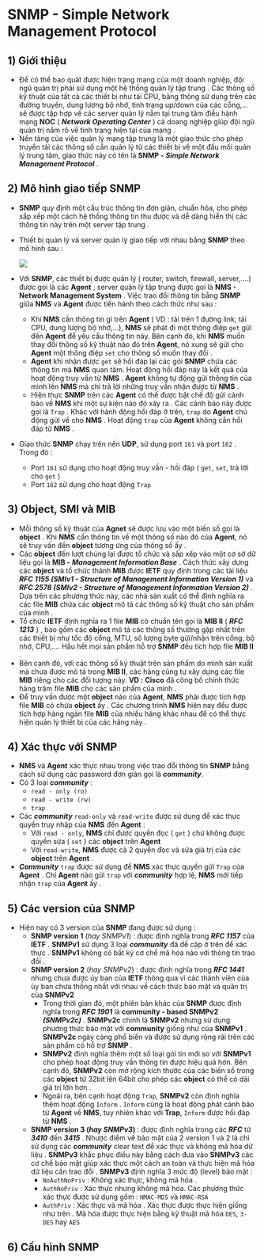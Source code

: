 # SNMP - Simple Network Management Protocol
## **1) Giới thiệu**
- Để có thể bao quát được hiện trạng mạng của một doanh nghiệp, đội ngũ quản trị phải sử dụng một hệ thống quản lý tập trung . Các thông số kỹ thuật của tất cả các thiết bị như tải CPU, băng thông sử dụng trên các đường truyền, dung lượng bộ nhớ, tình trạng up/down của các cổng,... sẽ được tập hợp về các server quản lý nằm tại trung tâm điều hành mạng **NOC** ( ***Network Operating Center*** ) cả doang nghiệp giúp đội ngũ quản trị nắm rõ về tình trạng hiện tại của mạng .
- Nền tảng của việc quản lý mạng tập trung là một giao thức cho phép truyền tải các thông số cần quản lý từ các thiết bị về một đầu mối quản lý trung tâm, giao thức này có tên là **SNMP -** ***Simple Network Management Protocol*** .
## **2) Mô hình giao tiếp SNMP**
- **SNMP** quy định một cấu trúc thông tin đơn giản, chuẩn hóa, cho phép sắp xếp một cách hệ thống thông tin thu được và dễ dàng hiển thị các thông tin này trên một server tập trung .
- Thiết bị quản lý và server quản lý giao tiếp với nhau bằng **SNMP** theo mô hình sau :

    <img src=https://i.imgur.com/ZiIpX4g.png>

- Với **SNMP**, các thiết bị được quản lý ( router, switch, firewall, server,....) được gọi là các **Agent** ; server quản lý tập trung được gọi là **NMS - Network Management System** . Việc trao đổi thông tin bằng **SNMP** giữa **NMS** và **Agent** được tiến hành theo cách thức như sau :
    - Khi **NMS** cần thông tin gì trên **Agent** ( VD : tải trên 1 đường link, tải CPU, dung lượng bộ nhớ,...), **NMS** sẽ phát đi một thông điệp `get` gửi đến **Agent** để yêu cầu thông tin này. Bên cạnh đó, khi **NMS** muốn thay đổi thông số kỹ thuật nào đó trên **Agent**, nó xung sẽ gửi cho **Agent** một thông điệp `set` cho thông số muốn thay đổi .
    - **Agent** khi nhận được `get` sẽ hồi đáp lại các gói **SNMP** chứa các thông tin mà **NMS** quan tâm. Hoạt động hồi đáp này là kết quả của hoạt động truy vấn từ **NMS** . **Agent** không tự động gửi thông tin của mình lên **NMS** mà chỉ trả lời những truy vấn nhận được từ **NMS** .
    - Hiện thực **SNMP** trên các **Agent** có thể được bật chế độ gửi cảnh báo về **NMS** khi một sự kiện nào đó xảy ra . Các cảnh báo này được gọi là `Trap` . Khác với hành động hồi đáp ở trên, `trap` do **Agent** chủ động gửi về cho **NMS** . Hoạt động `trap` của **Agent** không cần hồi đáp từ **NMS** .
- Giao thức **SNMP** chạy trên nền **UDP**, sử dụng port `161` và port `162` . Trong đó :
    - Port `161` sử dụng cho hoạt động truy vấn - hồi đáp ( `get`, `set`, trả lời cho `get` ) 
    - Port `162` sử dụng cho hoạt động `Trap` 
## **3) Object, SMI và MIB**
- Mỗi thông số kỹ thuật của **Agnet** sẽ được lưu vào một biến số gọi là **object** . Khi **NMS** cần thông tin về một thông số nào đó của **Agent**, nó sẽ truy vấn đến **object** tương ứng của thông số ấy .
- Các **object** đến lượt chúng lại được tổ chức và sắp xếp vào một cơ sở dữ liệu gọi là **MIB -** ***Management Information Base*** . Cách thức xây dựng các **object** và tổ chức thành **MIB** được **IETF** quy định trong các tài liệu ***RFC 1155 (SMIv1 - Structure of Management Information Version 1)*** và ***RFC 2578 (SMIv2 - Structure of Management Information Version 2)*** . Dựa trên các phương thức này, các nhà sản xuất có thể định nghĩa ra các file **MIB** chứa các **object** mô tả các thông số kỹ thuật cho sản phẩm của mình . 
- Tổ chức **IETF** định nghĩa ra 1 file **MIB** có chuẩn tên gọi là **MIB II** ( ***RFC 1213*** ) , bao gồm các **object** mô tả các thông số thường gặp nhất trên các thiết bị như tốc độ cổng, MTU, số lượng byte gửi/nhận trên cổng, bộ nhớ, CPU,.... Hầu hết mọi sản phẩm hỗ trợ **SNMP** đều tích hợp file **MIB II** .
- Bên cạnh đó, với các thông số kỹ thuật trên sản phẩm do mình sản xuất mà chưa được mô tả trong **MIB II**, các hãng cũng tự xây dựng các file **MIB** riêng cho các đối tượng này. **VD :** **Cisco** đã công bố chính thức hàng trăm file **MIB** cho các sản phẩm của mình .
- Để truy vấn được một **object** nào của **Agent**, **NMS** phải được tích hợp file **MIB** có chứa **object** ấy . Các chương trình **NMS** hiện nay đều được tích hợp hàng ngàn file **MIB** của nhiều hãng khác nhau để có thể thực hiện quản lý thiết bị của các hãng này .
## **4) Xác thực với SNMP**
- **NMS** và **Agent** xác thực nhau trong việc trao đổi thông tin **SNMP** bằng cách sử dụng các password đơn giản gọi là ***community***. 
- Có 3 loại ***community*** :
    - `read - only (ro)`
    - `read - write (rw)`
    - `trap`
- Các ***community*** `read-only` và `read-write` được sử dụng để xác thực quyền truy nhập của **NMS** đến **Agent** :
    - Với `read - only`, **NMS** chỉ được quyền đọc ( `get` ) chứ không được quyền sửa ( `set` ) các **object** trên **Agent**
    - Với `read-write`, **NMS** được cả 2 quyền đọc và sửa giá trị của các **object** trên **Agent** .
- ***Community*** `trap` được sử dụng để **NMS** xác thực quyền gửi `Trap` của **Agent** . Chỉ **Agent** nào gửi `trap` với ***community*** hợp lệ, **NMS** mới tiếp nhận `trap` của **Agent** ấy .
## **5) Các version của SNMP**
- Hiện nay có 3 version của **SNMP** đang được sử dụng :
    - **SNMP version 1** (*hay SNMPv1*) : được định nghĩa trong ***RFC 1157*** của **IETF** . **SNMPv1** sử dụng 3 loại ***community*** đã đề cập ở trên để xác thực . **SNMPv1** không có bất kỳ cơ chế mã hóa nào với thông tin trao đổi .
    - **SNMP version 2** (*hay SNMPv2*) : được định nghĩa trong ***RFC 1441*** nhưng chưa được ủy ban của **IETF** thông qua vì các thành viên của ủy ban chưa thống nhất với nhau về cách thức bảo mật và quản trị của **SNMPv2**
        - Trong thời gian đó, một phiên bản khác của **SNMP** được định nghĩa trong ***RFC 1901*** là **community - based SNMPv2** ***(SNMPv2c)*** . **SNMPv2c** chính là **SNMPv2** nhưng sử dụng phương thức bảo mật với **community** giống như của **SNMPv1** . **SNMPv2c** ngày càng phổ biến và được sử dụng rộng rãi trên các sản phẩm có hỗ trợ **SNMP** .
        - **SNMPv2** đinh nghĩa thêm một số loại gói tin mới so với **SNMPv1** cho phép hoạt động truy vấn thông tin được hiệu quả hơn. Bên cạnh đó, **SNMPv2** còn mở rộng kích thước của các biến số trong các **object** từ 32bit lên 64bit cho phép các **object** có thể có dải giá trị lớn hơn .
        - Ngoài ra, bên cạnh hoạt động `Trap`, **SNMPv2** còn định nghĩa thêm hoạt động `Inform` . `Inform` cũng là hoạt động phát cảnh báo từ **Agent** về **NMS**, tuy nhiên khác với **Trap**, `Inform` được hồi đáp từ **NMS** .
    - **SNMP version 3  (*hay SNMPv3*)** : được định nghĩa trong các ***RFC*** từ ***3410*** đến ***3415*** . Nhược điểm về bảo mật của 2 version 1 và 2 là chỉ sử dụng các ***community*** clear text để xác thực và không mã hóa dữ liệu . **SNMPv3** khắc phục điều này bằng cách đưa vào **SNMPv3** các cơ chế bảo mật giúp xác thực một cách an toàn và thực hiện mã hóa dữ liệu cần trao đổi . **SNMPv3** định nghĩa 3 mức độ (level) bảo mật :
        - `NoAuthNoPriv` : Không xác thực, không mã hóa .
        - `AuthNoPriv` : Xác thực nhưng không mã hóa. Các phương thức xác thực được sử dụng gồm : `HMAC-MD5` và `HMAC-RSA`
        - `AuthPriv` : Xác thực và mã hóa . Xác thực được thực hiện giống như trên . Mã hóa được thực hiện bằng kỹ thuật mã hóa `DES`, `3-DES` hay `AES`
## **6) Cấu hình SNMP**